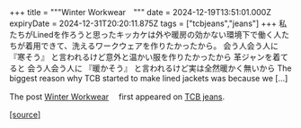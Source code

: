 +++
title = """Winter Workwear　"""
date = 2024-12-19T13:51:01.000Z
expiryDate = 2024-12-31T20:20:11.875Z
tags = ["tcbjeans","jeans"]
+++
私たちがLinedを作ろうと思ったキッカケは外や暖房の効かない環境下で働く人たちが着用できて、洗えるワークウェアを作りたかったから。 会う人会う人に 『寒そう』 と言われるけど意外と温かい服を作りたかったから 革ジャンを着てると 会う人会う人に 『暖かそう』 と言われるけど実は全然暖かく無いから The biggest reason why TCB started to make lined jackets was because we \[…\]

The post [Winter Workwear](http://tcbjeans.com/2024/12/19/50461)　 first appeared on [TCB jeans](http://tcbjeans.com).

[[source]](http://tcbjeans.com/2024/12/19/50461)
